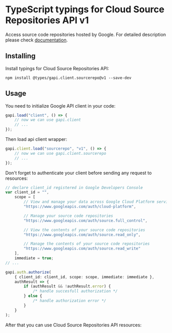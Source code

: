 # TypeScript typings for Cloud Source Repositories API v1

Access source code repositories hosted by Google. For detailed description
please check
[documentation](https://cloud.google.com/source-repositories/docs/apis).

## Installing

Install typings for Cloud Source Repositories API:

```
npm install @types/gapi.client.sourcerepo@v1 --save-dev
```

## Usage

You need to initialize Google API client in your code:

```typescript
gapi.load("client", () => {
    // now we can use gapi.client
    // ...
});
```

Then load api client wrapper:

```typescript
gapi.client.load("sourcerepo", "v1", () => {
    // now we can use gapi.client.sourcerepo
    // ...
});
```

Don't forget to authenticate your client before sending any request to
resources:

```typescript
// declare client_id registered in Google Developers Console
var client_id = "",
    scope = [
        // View and manage your data across Google Cloud Platform services
        "https://www.googleapis.com/auth/cloud-platform",

        // Manage your source code repositories
        "https://www.googleapis.com/auth/source.full_control",

        // View the contents of your source code repositories
        "https://www.googleapis.com/auth/source.read_only",

        // Manage the contents of your source code repositories
        "https://www.googleapis.com/auth/source.read_write"
    ],
    immediate = true;
// ...

gapi.auth.authorize(
    { client_id: client_id, scope: scope, immediate: immediate },
    authResult => {
        if (authResult && !authResult.error) {
            /* handle succesfull authorization */
        } else {
            /* handle authorization error */
        }
    }
);
```

After that you can use Cloud Source Repositories API resources:

```typescript
```
